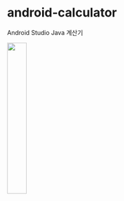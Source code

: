 # android-calculator
Android Studio Java 계산기

<img width="30%" src="https://user-images.githubusercontent.com/66982860/184303084-4893546e-776a-4e02-9162-8a4536a6fbf7.png"/>
